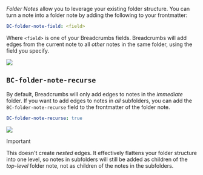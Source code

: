 _Folder Notes_ allow you to leverage your existing folder structure. You can turn a note into a folder note by adding the following to your frontmatter:

```yaml
BC-folder-note-field: <field>
```

Where `<field>` is one of your Breadcrumbs fields. Breadcrumbs will add edges from the current note to all _other_ notes in the same folder, using the field you specify.

[![](https://mermaid.ink/img/pako:eNo1jjELwkAMhf9KyCAWWkTdbhCUrk463hKa1B727iReqVL63z2VviXvJeHxTdhEFjTY9nFsOtIE19oGyNqu29iz6MYFllcBVQUcx5DnAXbL7VjACvZLOhVYohf15Dh3Tt8ii6kTLxZNtkx6t2jDnP9oSPHyDg2apIOUODyYktSObkoeTUv9M2-FXYp6_kP-WOcP2Ns5uQ?type=png)](https://mermaid.live/edit#pako:eNo1jjELwkAMhf9KyCAWWkTdbhCUrk463hKa1B727iReqVL63z2VviXvJeHxTdhEFjTY9nFsOtIE19oGyNqu29iz6MYFllcBVQUcx5DnAXbL7VjACvZLOhVYohf15Dh3Tt8ii6kTLxZNtkx6t2jDnP9oSPHyDg2apIOUODyYktSObkoeTUv9M2-FXYp6_kP-WOcP2Ns5uQ)

## `BC-folder-note-recurse`

By default, Breadcrumbs will only add edges to notes in the _immediate_ folder. If you want to add edges to notes in _all_ subfolders, you can add the `BC-folder-note-recurse` field to the frontmatter of the folder note.

```yaml
BC-folder-note-recurse: true
```

[![](https://mermaid.ink/img/pako:eNo1j08LwjAMxb9KyUEcbIh_Tj0Ijl096bGXuGSuuLbStUwZ--526nLJ-yWB9zJC7YhBQtO5oW7RB3GtlBWptuvGdcR-oy3xKxNFIcgNNvWj2C27UyZWYr9QOdNhoT7e_gozyMGwN6gpeY2zgYLQsmEFMklC_1Cg7JTuMAZ3edsaZPCRc4hPwsCVxrtHA7LBrk9TJh2cP__Cf3-YPpJbQaU?type=png)](https://mermaid.live/edit#pako:eNo1j08LwjAMxb9KyUEcbIh_Tj0Ijl096bGXuGSuuLbStUwZ--526nLJ-yWB9zJC7YhBQtO5oW7RB3GtlBWptuvGdcR-oy3xKxNFIcgNNvWj2C27UyZWYr9QOdNhoT7e_gozyMGwN6gpeY2zgYLQsmEFMklC_1Cg7JTuMAZ3edsaZPCRc4hPwsCVxrtHA7LBrk9TJh2cP__Cf3-YPpJbQaU)

> [!IMPORTANT]
> This doesn't create _nested_ edges. It effectively flattens your folder structure into one level, so notes in subfolders will still be added as children of the _top-level_ folder note, not as children of the notes in the subfolders.
